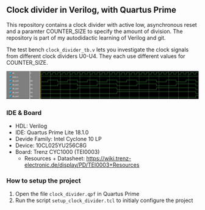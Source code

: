 ## Clock divider in Verilog, with Quartus Prime
This repository contains a clock divider with active low, asynchronous reset and a paramter COUNTER_SIZE to specify the amount of division.
The repository is part of my autodidactic learning of Verilog and git.

The test bench `clock_divider_tb.v` lets you investigate the clock signals from different clock dividers U0-U4. They each use different values for COUNTER_SIZE.

![Wave View](/clock_divider_tb_waves.JPG?raw=true "ModelSim wave view of the divided clock signals coming from U0-U4.")

### IDE & Board
- HDL: Verilog
- IDE: Quartus Prime Lite 18.1.0
- Devide Family: Intel Cyclone 10 LP
- Device: 10CL025YU256C8G
- Board: Trenz CYC1000 (TEI0003)
  - Resources + Datasheet: https://wiki.trenz-electronic.de/display/PD/TEI0003+Resources

### How to setup the project
1. Open the file `clock_divider.qpf` in Quartus Prime
2. Run the script `setup_clock_divider.tcl` to initialy configure the project
